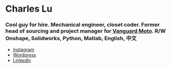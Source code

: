 # Charles Lu
### Cool guy for hire. Mechanical engineer, closet coder. Former head of sourcing and project manager for [Vanguard Moto](http://www.vanguard.nyc). R/W Onshape, Solidworks, Python, Matlab, English, 中文 

* [Instagram](http://www.instagram.com/pandabahr)
* [Wordpress](http://pandabahreats.wordpress.com)
* [LinkedIn](http://www.linkedin.com/in/lucharles)
